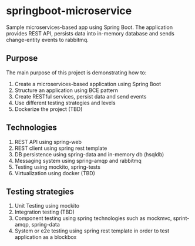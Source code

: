 # springboot-microservice
Sample microservices-based app using Spring Boot.
The application provides REST API, persists data into in-memory database and sends change-entity events to rabbitmq. 

## Purpose
The main purpose of this project is demonstrating how to:

1. Create a microservices-based application using Spring Boot
2. Structure an application using BCE pattern
3. Create RESTful services, persist data and send events
4. Use different testing strategies and levels
5. Dockerize the project (TBD)

## Technologies

1. REST API using spring-web
2. REST client using spring rest template 
3. DB persistence using spring-data and in-memory db (hsqldb)
4. Messaging system using spring-amqp and rabbitmq
5. Testing using mockito, spring-tests
6. Virtualization using docker (TBD)

## Testing strategies

1. Unit Testing using mockito
2. Integration testing (TBD)
3. Component testing using spring technologies such as mockmvc, sprint-amqp, spring-data
4. System or e2e testing using spring rest template in order to test application as a blockbox






